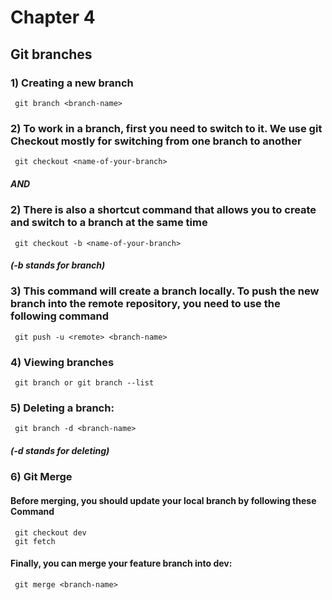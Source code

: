 # Chapter 4

## Git branches 

### 1) Creating a new branch

     git branch <branch-name>
     


### 2) To work in a branch, first you need to switch to it. We use git **Checkout** mostly for switching from one branch to another
     
     git checkout <name-of-your-branch>
   
##### **AND**

### 2) There is also a shortcut command that allows you to create and switch to a branch at the same time

     git checkout -b <name-of-your-branch>

##### (-b stands for branch)  
 
     


### 3) This command will create a branch locally. To push the new branch into the remote repository, you need to use the following command

     git push -u <remote> <branch-name>
     


### 4) Viewing branches
     
     git branch or git branch --list



### 5) Deleting a branch:

     git branch -d <branch-name>
     
##### (-d stands for deleting) 



### 6) Git Merge

#### Before merging, you should update your local  branch by following these Command

     git checkout dev
     git fetch

#### Finally, you can merge your feature branch into dev:

     git merge <branch-name>
     
  
     
